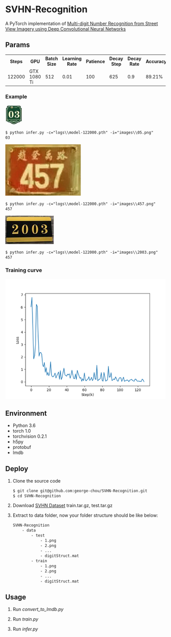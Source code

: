 # SVHN-Recognition

A PyTorch implementation of [Multi-digit Number Recognition from Street View Imagery using Deep Convolutional Neural Networks](http://arxiv.org/pdf/1312.6082.pdf)

## Params

<table>
    <tr>
        <th>Steps</th>
        <th>GPU</th>
        <th>Batch Size</th>
        <th>Learning Rate</th>
        <th>Patience</th>
        <th>Decay Step</th>
        <th>Decay Rate</th>
        <th>Accuracy</th>
    </tr>
    <tr>
        <td>122000</td>
        <td>GTX 1080 Ti</td>
        <td>512</td>
        <td>0.01</td>
        <td>100</td>
        <td>625</td>
        <td>0.9</td>
        <td>89.21%</td>
    </tr>
</table>

### Example

![](images/03.png)
```
$ python infer.py -c="logs\\model-122000.pth" -i="images\\05.png"
03
```

![](images/457.png)
```
$ python infer.py -c="logs\\model-122000.pth" -i="images\\457.png"
457
```

![](images/2003.png)
```
$ python infer.py -c="logs\\model-122000.pth" -i="images\\2003.png"
457
```

### Training curve

![](images/loss.png)

## Environment

* Python 3.6
* torch 1.0
* torchvision 0.2.1
* h5py
* protobuf
* lmdb

## Deploy

1. Clone the source code

    ```
    $ git clone git@github.com:george-chou/SVHN-Recognition.git
    $ cd SVHN-Recognition
    ```

2. Download [SVHN Dataset](http://ufldl.stanford.edu/housenumbers/) train.tar.gz, test.tar.gz

3. Extract to data folder, now your folder structure should be like below:
    ```
    SVHN-Recognition
        - data
            - test
                - 1.png 
                - 2.png
                - ...
                - digitStruct.mat
            - train
                - 1.png 
                - 2.png
                - ...
                - digitStruct.mat
    ```


## Usage

1. Run *convert_to_lmdb.py*

2. Run *train.py*

3. Run *infer.py*